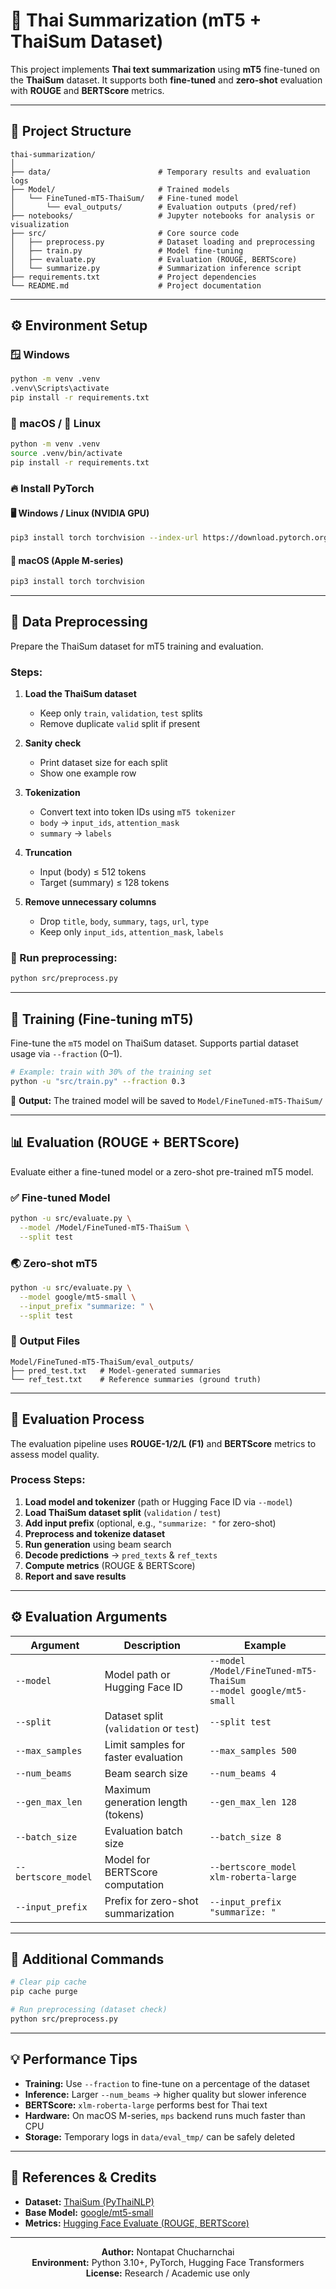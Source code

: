 # 🧠 Thai Summarization (mT5 + ThaiSum Dataset)

This project implements **Thai text summarization** using **mT5** fine-tuned on the **ThaiSum** dataset. It supports both **fine-tuned** and **zero-shot** evaluation with **ROUGE** and **BERTScore** metrics.

---

## 📁 Project Structure

```
thai-summarization/
│
├── data/                        # Temporary results and evaluation logs
├── Model/                       # Trained models
│   └── FineTuned-mT5-ThaiSum/   # Fine-tuned model
│       └── eval_outputs/        # Evaluation outputs (pred/ref)
├── notebooks/                   # Jupyter notebooks for analysis or visualization
├── src/                         # Core source code
│   ├── preprocess.py            # Dataset loading and preprocessing
│   ├── train.py                 # Model fine-tuning
│   ├── evaluate.py              # Evaluation (ROUGE, BERTScore)
│   └── summarize.py             # Summarization inference script
├── requirements.txt             # Project dependencies
└── README.md                    # Project documentation
```

---

## ⚙️ Environment Setup

### 🪟 Windows
```bash
python -m venv .venv
.venv\Scripts\activate
pip install -r requirements.txt
```

### 🍎 macOS / 🐧 Linux
```bash
python -m venv .venv
source .venv/bin/activate
pip install -r requirements.txt
```

### 🔥 Install PyTorch

#### 🖥️ Windows / Linux (NVIDIA GPU)
```bash
pip3 install torch torchvision --index-url https://download.pytorch.org/whl/cu126
```

#### 🍏 macOS (Apple M-series)
```bash
pip3 install torch torchvision
```

---

## 🧩 Data Preprocessing

Prepare the ThaiSum dataset for mT5 training and evaluation.

### Steps:
1. **Load the ThaiSum dataset**
   - Keep only `train`, `validation`, `test` splits
   - Remove duplicate `valid` split if present

2. **Sanity check**
   - Print dataset size for each split
   - Show one example row

3. **Tokenization**
   - Convert text into token IDs using `mT5 tokenizer`
   - `body` → `input_ids`, `attention_mask`
   - `summary` → `labels`

4. **Truncation**
   - Input (body) ≤ 512 tokens
   - Target (summary) ≤ 128 tokens

5. **Remove unnecessary columns**
   - Drop `title`, `body`, `summary`, `tags`, `url`, `type`
   - Keep only `input_ids`, `attention_mask`, `labels`

### 📘 Run preprocessing:
```bash
python src/preprocess.py
```

---

## 🚀 Training (Fine-tuning mT5)

Fine-tune the `mT5` model on ThaiSum dataset. Supports partial dataset usage via `--fraction` (0–1).

```bash
# Example: train with 30% of the training set
python -u "src/train.py" --fraction 0.3
```

📍 **Output:** The trained model will be saved to `Model/FineTuned-mT5-ThaiSum/`

---

## 📊 Evaluation (ROUGE + BERTScore)

Evaluate either a fine-tuned model or a zero-shot pre-trained mT5 model.

### ✅ Fine-tuned Model
```bash
python -u src/evaluate.py \
  --model /Model/FineTuned-mT5-ThaiSum \
  --split test
```

### 🌏 Zero-shot mT5
```bash
python -u src/evaluate.py \
  --model google/mt5-small \
  --input_prefix "summarize: " \
  --split test
```

### 📁 Output Files
```
Model/FineTuned-mT5-ThaiSum/eval_outputs/
├── pred_test.txt   # Model-generated summaries
└── ref_test.txt    # Reference summaries (ground truth)
```

---

## 🔄 Evaluation Process

The evaluation pipeline uses **ROUGE-1/2/L (F1)** and **BERTScore** metrics to assess model quality.

### Process Steps:
1. **Load model and tokenizer** (path or Hugging Face ID via `--model`)
2. **Load ThaiSum dataset split** (`validation` / `test`)
3. **Add input prefix** (optional, e.g., `"summarize: "` for zero-shot)
4. **Preprocess and tokenize dataset**
5. **Run generation** using beam search
6. **Decode predictions** → `pred_texts` & `ref_texts`
7. **Compute metrics** (ROUGE & BERTScore)
8. **Report and save results**

---

## ⚙️ Evaluation Arguments

| Argument | Description | Example |
|----------|-------------|---------|
| `--model` | Model path or Hugging Face ID | `--model /Model/FineTuned-mT5-ThaiSum`<br>`--model google/mt5-small` |
| `--split` | Dataset split (`validation` or `test`) | `--split test` |
| `--max_samples` | Limit samples for faster evaluation | `--max_samples 500` |
| `--num_beams` | Beam search size | `--num_beams 4` |
| `--gen_max_len` | Maximum generation length (tokens) | `--gen_max_len 128` |
| `--batch_size` | Evaluation batch size | `--batch_size 8` |
| `--bertscore_model` | Model for BERTScore computation | `--bertscore_model xlm-roberta-large` |
| `--input_prefix` | Prefix for zero-shot summarization | `--input_prefix "summarize: "` |

---

## 🧹 Additional Commands

```bash
# Clear pip cache
pip cache purge

# Run preprocessing (dataset check)
python src/preprocess.py
```

---

## 💡 Performance Tips

- **Training:** Use `--fraction` to fine-tune on a percentage of the dataset
- **Inference:** Larger `--num_beams` → higher quality but slower inference
- **BERTScore:** `xlm-roberta-large` performs best for Thai text
- **Hardware:** On macOS M-series, `mps` backend runs much faster than CPU
- **Storage:** Temporary logs in `data/eval_tmp/` can be safely deleted

---

## 📖 References & Credits

- **Dataset:** [ThaiSum (PyThaiNLP)](https://huggingface.co/datasets/pythainlp/thaisum)
- **Base Model:** [google/mt5-small](https://huggingface.co/google/mt5-small)
- **Metrics:** [Hugging Face Evaluate (ROUGE, BERTScore)](https://huggingface.co/docs/evaluate)

---

<div align="center">

**Author:** Nontapat Chucharnchai  
**Environment:** Python 3.10+, PyTorch, Hugging Face Transformers  
**License:** Research / Academic use only

</div>